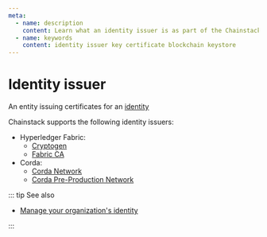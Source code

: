 ```yaml
---
meta:
  - name: description
    content: Learn what an identity issuer is as part of the Chainstack managed blockchain services.
  - name: keywords
    content: identity issuer key certificate blockchain keystore
---
```


# Identity issuer

An entity issuing certificates for an [identity](/glossary/identity)

Chainstack supports the following identity issuers:

* Hyperledger Fabric:
  * [Cryptogen](/glossary/cryptogen)
  * [Fabric CA](/glossary/fabric-ca)
* Corda:
  * [Corda Network](https://corda.network/)
  * [Corda Pre-Production Network](https://corda.network/participation/preprod/)

::: tip See also

* [Manage your organization's identity](/platform/manage-your-organization-identity)

:::
